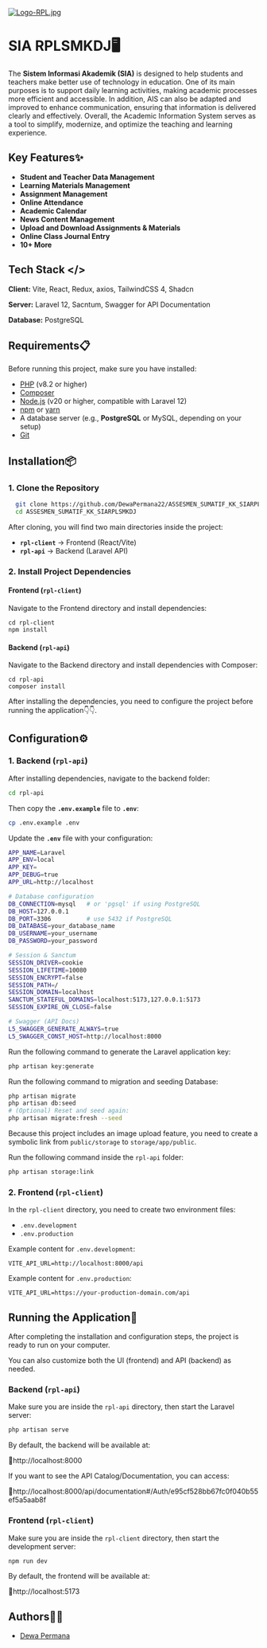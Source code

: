 
[![Logo-RPL.jpg](https://i.postimg.cc/Y2Gzwrgp/Logo-RPL.jpg)](https://postimg.cc/t7bx3H2f)

# SIA RPLSMKDJ🖥️

The **Sistem Informasi Akademik (SIA)** is designed to help students and teachers make better use of technology in education. One of its main purposes is to support daily learning activities, making academic processes more efficient and accessible. In addition, AIS can also be adapted and improved to enhance communication, ensuring that information is delivered clearly and effectively. Overall, the Academic Information System serves as a tool to simplify, modernize, and optimize the teaching and learning experience.


## Key Features✨

- **Student and Teacher Data Management**  
- **Learning Materials Management**  
- **Assignment Management**  
- **Online Attendance**  
- **Academic Calendar**  
- **News Content Management**  
- **Upload and Download Assignments & Materials**  
- **Online Class Journal Entry**
- **10+ More**


## Tech Stack </>

**Client:** Vite, React, Redux, axios, TailwindCSS 4, Shadcn

**Server:** Laravel 12, Sacntum, Swagger for API Documentation

**Database:** PostgreSQL

## Requirements📋
Before running this project, make sure you have installed:
- [PHP](https://www.php.net/) (v8.2 or higher)  
- [Composer](https://getcomposer.org/)  
- [Node.js](https://nodejs.org/) (v20 or higher, compatible with Laravel 12)  
- [npm](https://www.npmjs.com/) or [yarn](https://yarnpkg.com/)  
- A database server (e.g., **PostgreSQL** or MySQL, depending on your setup)  
- [Git](https://git-scm.com/)  

## Installation📦

### 1. Clone the Repository
```bash
  git clone https://github.com/DewaPermana22/ASSESMEN_SUMATIF_KK_SIARPLSMKDJ.git
  cd ASSESMEN_SUMATIF_KK_SIARPLSMKDJ
```
After cloning, you will find two main directories inside the project:

- **`rpl-client`** → Frontend (React/Vite)  
- **`rpl-api`** → Backend (Laravel API)  

### 2. Install Project Dependencies

#### Frontend (`rpl-client`)
Navigate to the Frontend directory and install dependencies:

    cd rpl-client
    npm install

#### Backend (`rpl-api`)
Navigate to the Backend directory and install dependencies with Composer:

    cd rpl-api
    composer install

After installing the dependencies, you need to configure the project before running the application👇👇.
## Configuration⚙️
### 1. Backend (`rpl-api`)
After installing dependencies, navigate to the backend folder:

```bash
cd rpl-api
```
Then copy the **`.env.example`** file to **`.env`**:
```bash
cp .env.example .env
```
Update the **`.env`** file with your configuration:
```bash
APP_NAME=Laravel
APP_ENV=local
APP_KEY=
APP_DEBUG=true
APP_URL=http://localhost

# Database configuration
DB_CONNECTION=mysql   # or 'pgsql' if using PostgreSQL
DB_HOST=127.0.0.1
DB_PORT=3306          # use 5432 if PostgreSQL
DB_DATABASE=your_database_name
DB_USERNAME=your_username
DB_PASSWORD=your_password

# Session & Sanctum
SESSION_DRIVER=cookie
SESSION_LIFETIME=10080
SESSION_ENCRYPT=false
SESSION_PATH=/
SESSION_DOMAIN=localhost
SANCTUM_STATEFUL_DOMAINS=localhost:5173,127.0.0.1:5173
SESSION_EXPIRE_ON_CLOSE=false

# Swagger (API Docs)
L5_SWAGGER_GENERATE_ALWAYS=true
L5_SWAGGER_CONST_HOST=http://localhost:8000

```
Run the following command to generate the Laravel application key:
```bash
php artisan key:generate
```
Run the following command to migration and seeding Database:
```bash
php artisan migrate
php artisan db:seed
# (Optional) Reset and seed again:
php artisan migrate:fresh --seed
```
Because this project includes an image upload feature, you need to create a symbolic link from `public/storage` to `storage/app/public`.  

Run the following command inside the `rpl-api` folder:

```bash
php artisan storage:link
```
### 2. Frontend (`rpl-client`)
In the `rpl-client` directory, you need to create two environment files:  
- `.env.development`  
- `.env.production`  

Example content for `.env.development`:
```env
VITE_API_URL=http://localhost:8000/api
```
Example content for `.env.production`:
```env
VITE_API_URL=https://your-production-domain.com/api
```
## Running the Application🚀

After completing the installation and configuration steps, the project is ready to run on your computer.  

You can also customize both the UI (frontend) and API (backend) as needed.

### Backend (`rpl-api`)
Make sure you are inside the `rpl-api` directory, then start the Laravel server:

```bash
php artisan serve
```
By default, the backend will be available at:

🔗http://localhost:8000

If you want to see the API Catalog/Documentation, you can access:

🔗http://localhost:8000/api/documentation#/Auth/e95cf528bb67fc0f040b55ef5a5aab8f

### Frontend (`rpl-client`)
Make sure you are inside the `rpl-client` directory, then start the development server:

```bash
npm run dev
```
By default, the frontend will be available at:

🔗http://localhost:5173
## Authors👨‍💻
- [Dewa Permana](https://github.com/DewaPermana22)


